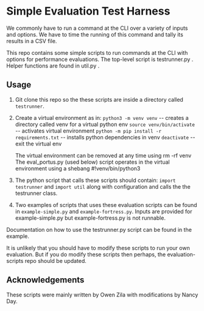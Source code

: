 # Simple Evaluation Test Harness

We commonly have to run a command at the CLI over a variety of inputs and options.  We have to time the running of this command and tally its results in a CSV file.

This repo contains some simple scripts to run commands at the CLI with options for performance evaluations.  The top-level script is testrunner.py .  Helper functions are found in util.py .

## Usage
1. Git clone this repo so the these scripts are inside a directory called `testrunner`.

2. Create a virtual environment as in:
    `python3 -m venv venv`       -- creates a directory called venv for a virtual python env 
    `source venv/bin/activate`   -- activates virtual environment
    `python -m pip install -r requirements.txt` -- installs python dependencies in venv
    `deactivate`                    -- exit the virtual env

    The virtual environment can be removed at any time using rm -rf venv 
    The eval_portus.py (used below) script operates in the virtual environment using a shebang #!venv/bin/python3

3. The python script that calls these scripts should contain:
   `import testrunner` and `import util` along with configuration and calls the the testrunner class.

4. Two examples of scripts that uses these evaluation scripts can be found in `example-simple.py` and `example-fortress.py`.  Inputs are provided for example-simple.py but example-fortress.py is not runnable.


Documentation on how to use the testrunner.py script can be found in the example.  

It is unlikely that you should have to modify these scripts to run your own evaluation.  But if you do modify these scripts then perhaps, the evaluation-scripts repo should be updated.

## Acknowledgements

These scripts were mainly written by Owen Zila with modifications by Nancy Day.
